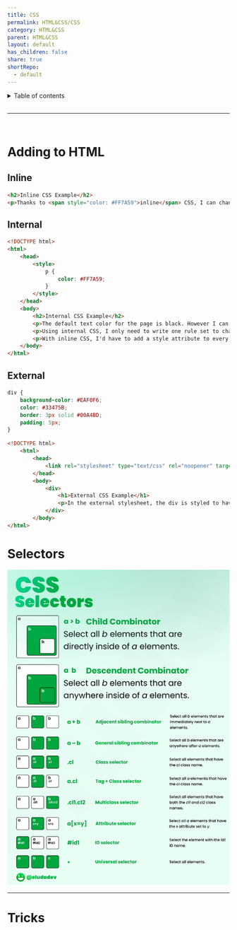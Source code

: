 ```yaml
---
title: CSS
permalink: HTML&CSS/CSS
category: HTML&CSS
parent: HTML&CSS
layout: default
has_children: false
share: true
shortRepo:
  - default          
---
```


<details markdown="block">              
<summary>              
Table of contents              
</summary>              
{: .text-delta }              
1. TOC              
{:toc}              
</details>              

<br/>              

***              

<br/>        

# Adding to HTML

## Inline

```html
<h2>Inline CSS Example</h2>
<p>Thanks to <span style="color: #FF7A59">inline</span> CSS, I can change the color of a word in a paragraph.</p>
```

## Internal

```html
<!DOCTYPE html>
<html>
    <head>
        <style>
            p {
                color: #FF7A59;
            }
        </style>
    </head>
    <body>
        <h2>Internal CSS Example</h2>
        <p>The default text color for the page is black. However I can change the color of every paragraph element on the page using internal CSS.</p>
        <p>Using internal CSS, I only need to write one rule set to change the color of every paragraph elemnet.</p>
        <p>With inline CSS, I'd have to add a style attribute to every single paragraph in my HTML.</p>
    </body>
</html>
```

## External

```css
div {
    background-color: #EAF0F6;
    color: #33475B;
    border: 3px solid #00A4BD;
    padding: 5px;
}
```

```html
<!DOCTYPE html>
    <html>
        <head>
            <link rel="stylesheet" type="text/css" rel="noopener" target="_blank" href="mystyle.css">
        </head>
        <body>
            <div>
                <h1>External CSS Example</h1>
                <p>In the external stylesheet, the div is styled to have a background color, text color, border, and padding.</p>
            </div>
        </body>
</html>

```

# Selectors

![cssSelectors.png](..%2Fassets%2Fimages%2FcssSelectors.png)
    
---

# Tricks

<object data="css.html" width="1000" height="10000" type="text/html"></object>